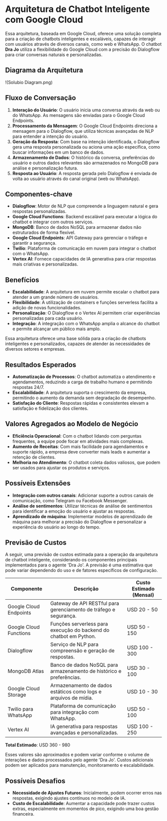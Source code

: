 # Arquitetura de Chatbot Inteligente com Google Cloud

Essa arquitetura, baseada em Google Cloud, oferece uma solução completa para a criação de chatbots inteligentes e escaláveis, capazes de interagir com usuários através de diversos canais, como web e WhatsApp. O chatbot **Dra Jo** utiliza a flexibilidade do Google Cloud com a precisão do Dialogflow para criar conversas naturais e personalizadas.

## Diagrama da Arquitetura
!(Solubio Diagram.png)

## Fluxo de Conversação
1. **Interação do Usuário**: O usuário inicia uma conversa através da web ou do WhatsApp. As mensagens são enviadas para o Google Cloud Endpoints.
2. **Processamento da Mensagem**: O Google Cloud Endpoints direciona a mensagem para o Dialogflow, que utiliza técnicas avançadas de NLP para entender a intenção do usuário.
3. **Geração da Resposta**: Com base na intenção identificada, o Dialogflow gera uma resposta personalizada ou aciona uma ação específica, como buscar informações em um banco de dados.
4. **Armazenamento de Dados**: O histórico da conversa, preferências do usuário e outros dados relevantes são armazenados no MongoDB para análise e personalização futura.
5. **Resposta ao Usuário**: A resposta gerada pelo Dialogflow é enviada de volta ao usuário através do canal original (web ou WhatsApp).

## Componentes-chave
- **Dialogflow**: Motor de NLP que compreende a linguagem natural e gera respostas personalizadas.
- **Google Cloud Functions**: Backend escalável para executar a lógica do chatbot e integrar com outros serviços.
- **MongoDB**: Banco de dados NoSQL para armazenar dados não estruturados de forma flexível.
- **Google Cloud Endpoints**: API Gateway para gerenciar o tráfego e garantir a segurança.
- **Twilio**: Plataforma de comunicação em nuvem para integrar o chatbot com o WhatsApp.
- **Vertex AI**: Fornece capacidades de IA generativa para criar respostas mais criativas e personalizadas.

## Benefícios
- **Escalabilidade**: A arquitetura em nuvem permite escalar o chatbot para atender a um grande número de usuários.
- **Flexibilidade**: A utilização de containers e funções serverless facilita a adição de novas funcionalidades.
- **Personalização**: O Dialogflow e o Vertex AI permitem criar experiências personalizadas para cada usuário.
- **Integração**: A integração com o WhatsApp amplia o alcance do chatbot e permite alcançar um público mais amplo.

Essa arquitetura oferece uma base sólida para a criação de chatbots inteligentes e personalizados, capazes de atender às necessidades de diversos setores e empresas.

## Resultados Esperados
- **Automatização de Processos**: O chatbot automatiza o atendimento e agendamentos, reduzindo a carga de trabalho humano e permitindo respostas 24/7.
- **Escalabilidade**: A arquitetura suporta o crescimento da empresa, permitindo o aumento da demanda sem degradação de desempenho.
- **Satisfação do Cliente**: Respostas rápidas e consistentes elevam a satisfação e fidelização dos clientes.

## Valores Agregados ao Modelo de Negócio
- **Eficiência Operacional**: Com o chatbot lidando com perguntas frequentes, a equipe pode focar em atividades mais complexas.
- **Aumento de Receitas**: Com mais facilidade para agendamentos e suporte rápido, a empresa deve converter mais leads e aumentar a retenção de clientes.
- **Melhoria no Atendimento**: O chatbot coleta dados valiosos, que podem ser usados para ajustar os produtos e serviços.

## Possíveis Extensões
- **Integração com outros canais**: Adicionar suporte a outros canais de comunicação, como Telegram ou Facebook Messenger.
- **Análise de sentimentos**: Utilizar técnicas de análise de sentimentos para identificar a emoção do usuário e ajustar as respostas.
- **Aprendizado de máquina**: Implementar modelos de aprendizado de máquina para melhorar a precisão do Dialogflow e personalizar a experiência do usuário ao longo do tempo.

## Previsão de Custos
A seguir, uma previsão de custos estimada para a operação da arquitetura de chatbot inteligente, considerando os componentes principais implementados para o agente 'Dra Jo'. A previsão é uma estimativa que pode variar dependendo do uso e de fatores específicos de configuração.

| Componente             | Descrição                                                      | Custo Estimado (Mensal) |
|------------------------|----------------------------------------------------------------|--------------------------|
| Google Cloud Endpoints | Gateway de API RESTful para gerenciamento de tráfego e segurança. | USD 20 - 50              |
| Google Cloud Functions | Funções serverless para execução do backend do chatbot em Python. | USD 50 - 150             |
| Dialogflow             | Serviço de NLP para compreensão e geração de respostas.           | USD 100 - 300            |
| MongoDB Atlas          | Banco de dados NoSQL para armazenamento de histórico e preferências. | USD 30 - 100            |
| Google Cloud Storage   | Armazenamento de dados estáticos como logs e arquivos de mídia. | USD 10 - 30              |
| Twilio para WhatsApp   | Plataforma de comunicação para integração com WhatsApp.         | USD 50 - 100             |
| Vertex AI              | IA generativa para respostas avançadas e personalizadas.       | USD 100 - 250            |

**Total Estimado**: USD 360 - 980

Esses valores são aproximados e podem variar conforme o volume de interações e dados processados pelo agente 'Dra Jo'. Custos adicionais podem ser aplicados para manutenção, monitoramento e escalabilidade.

## Possíveis Desafios
- **Necessidade de Ajustes Futuros**: Inicialmente, podem ocorrer erros nas respostas, exigindo ajustes contínuos no modelo de IA.
- **Custo de Escalabilidade**: Aumentar a capacidade pode trazer custos extras, especialmente em momentos de pico, exigindo uma boa gestão financeira.

